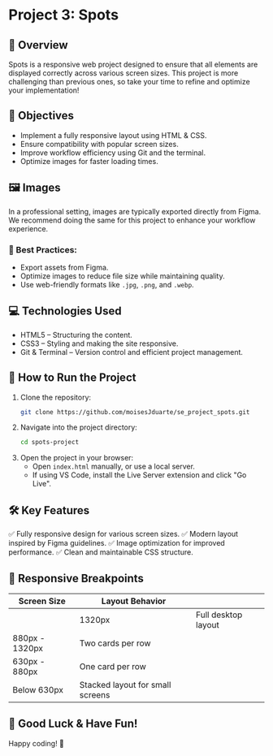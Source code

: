 # Project 3: Spots

## 📌 Overview

Spots is a responsive web project designed to ensure that all elements are displayed correctly across various screen sizes. This project is more challenging than previous ones, so take your time to refine and optimize your implementation!

## 🎯 Objectives

- Implement a fully responsive layout using HTML & CSS.
- Ensure compatibility with popular screen sizes.
- Improve workflow efficiency using Git and the terminal.
- Optimize images for faster loading times.



## 🖼️ Images

In a professional setting, images are typically exported directly from Figma. We recommend doing the same for this project to enhance your workflow experience.

### 🔹 Best Practices:

- Export assets from Figma.
- Optimize images to reduce file size while maintaining quality.
- Use web-friendly formats like `.jpg`, `.png`, and `.webp`.

## 💻 Technologies Used

- HTML5 – Structuring the content.
- CSS3 – Styling and making the site responsive.
- Git & Terminal – Version control and efficient project management.

## 🚀 How to Run the Project

1. Clone the repository:
   ```sh
   git clone https://github.com/moisesJduarte/se_project_spots.git
   ```
2. Navigate into the project directory:
   ```sh
   cd spots-project
   ```
3. Open the project in your browser:
   - Open `index.html` manually, or use a local server.
   - If using VS Code, install the Live Server extension and click "Go Live".

## 🛠️ Key Features

✅ Fully responsive design for various screen sizes. ✅ Modern layout inspired by Figma guidelines. ✅ Image optimization for improved performance. ✅ Clean and maintainable CSS structure.

## 📌 Responsive Breakpoints

| Screen Size        | Layout Behavior                  |                     |
| ------------------ | -------------------------------- | ------------------- |
|                    | 1320px                      | Full desktop layout |
| 880px - 1320px | Two cards per row                |                     |
| 630px - 880px  | One card per row                 |                     |
| Below 630px    | Stacked layout for small screens |                     |

## 🎉 Good Luck & Have Fun!

Happy coding! 🚀

